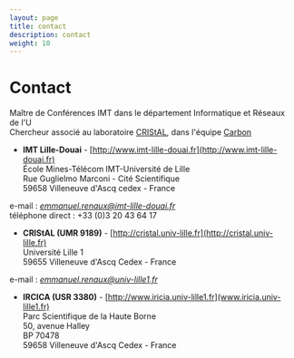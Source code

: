 ```yaml
---
layout: page
title: contact
description: contact
weight: 10
---
```



# Contact
Maître de Conférences IMT dans le département Informatique et Réseaux de l'U  
Chercheur associé au laboratoire [CRIStAL](http://cristal.univ-lille.fr), dans l'équipe [Carbon](http://www.cristal.univ-lille.fr/carbon/)


* **IMT Lille-Douai** - [http://www.imt-lille-douai.fr](http://www.imt-lille-douai.fr)    
École Mines-Télécom IMT-Université de Lille  
Rue Guglielmo Marconi - Cité Scientifique  
59658 Villeneuve d'Ascq cedex - France  

e-mail : *emmanuel.renaux@imt-lille-douai.fr*  
téléphone direct : +33 (0)3 20 43 64 17  


* **CRIStAL (UMR 9189)** - [http://cristal.univ-lille.fr](http://cristal.univ-lille.fr)  
Université Lille 1  
59655 Villeneuve d'Ascq Cedex - France  

e-mail : *emmanuel.renaux@univ-lille1.fr*


* **IRCICA (USR 3380)** - [http://www.iricia.univ-lille1.fr](www.iricia.univ-lille1.fr)    
Parc Scientifique de la Haute Borne  
50, avenue Halley  
BP 70478  
59658 Villeneuve d'Ascq Cedex - France

